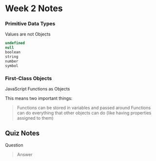 # Week 2 Notes
### Primitive Data Types
Values are not Objects
```javascript
undefined
null
boolean
string
number
symbol
```

### First-Class Objects
JavaScript Functions as Objects

This means two important things:
> Functions can be stored in variables and passed around
> Functions can do everything that other objects can do (like having properties assigned to them)


## Quiz Notes

Question
> Answer